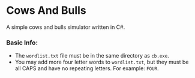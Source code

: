 <h1>Cows And Bulls</h1>
<p>A simple cows and bulls simulator written in C#.</p>

<h3>Basic Info:</h3>
<ul>
<li>The <code>wordlist.txt</code> file must be in the same directory as <code>cb.exe</code>.</li>
<li>You may add more four letter words to <code>wordlist.txt</code>, but they must be all CAPS and have no repeating letters. For example: <code>FOUR</code>.</li>
</ul>
